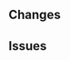 ## Changes

<!-- Brief list of functional changes -->

## Issues

<!-- Write the issue number(s), for example: #123 -->